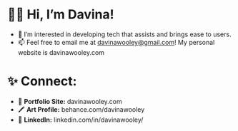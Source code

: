 # ✌🏾 Hi, I’m Davina!
- 👀 I’m interested in developing tech that assists and brings ease to users. 
- 📫 Feel free to email me at davinawooley@gmail.com!
My personal website is davinawooley.com

# ✨ Connect: <br>

- 💾 <b>Portfolio Site:</b> davinawooley.com <br>
- 🖍️ <b>Art Profile:</b>  behance.com/davinawooley <br>
- 💼 <b>LinkedIn:</b>  linkedin.com/in/davinawooley/ <br>
